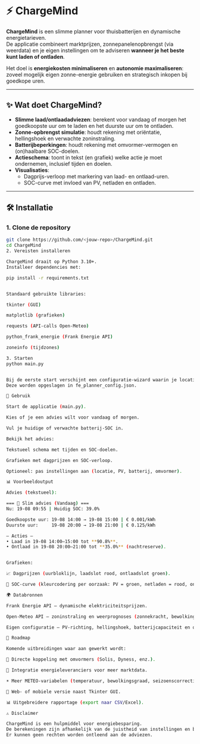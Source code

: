 # ⚡ ChargeMind

**ChargeMind** is een slimme planner voor thuisbatterijen en dynamische energietarieven.  
De applicatie combineert marktprijzen, zonnepanelenopbrengst (via weerdata) en je eigen instellingen om te adviseren **wanneer je het beste kunt laden of ontladen**.  

Het doel is **energiekosten minimaliseren** en **autonomie maximaliseren**: zoveel mogelijk eigen zonne-energie gebruiken en strategisch inkopen bij goedkope uren.

---

## ✨ Wat doet ChargeMind?

- **Slimme laad/ontlaadadviezen**: berekent voor vandaag of morgen het goedkoopste uur om te laden en het duurste uur om te ontladen.
- **Zonne-opbrengst simulatie**: houdt rekening met oriëntatie, hellingshoek en verwachte zoninstraling.
- **Batterijbeperkingen**: houdt rekening met omvormer-vermogen en (on)haalbare SOC-doelen.
- **Actieschema**: toont in tekst (en grafiek) welke actie je moet ondernemen, inclusief tijden en doelen.
- **Visualisaties**:
  - Dagprijs-verloop met markering van laad- en ontlaad-uren.
  - SOC-curve met invloed van PV, netladen en ontladen.

---

## 🛠️ Installatie

### 1. Clone de repository
```bash
git clone https://github.com/<jouw-repo>/ChargeMind.git
cd ChargeMind
2. Vereisten installeren

ChargeMind draait op Python 3.10+.
Installeer dependencies met:

pip install -r requirements.txt


Standaard gebruikte libraries:

tkinter (GUI)

matplotlib (grafieken)

requests (API-calls Open-Meteo)

python_frank_energie (Frank Energie API)

zoneinfo (tijdzones)

3. Starten
python main.py


Bij de eerste start verschijnt een configuratie-wizard waarin je locatie, PV-configuratie en batterijgegevens invult.
Deze worden opgeslagen in fe_planner_config.json.

🚀 Gebruik

Start de applicatie (main.py).

Kies of je een advies wilt voor vandaag of morgen.

Vul je huidige of verwachte batterij-SOC in.

Bekijk het advies:

Tekstueel schema met tijden en SOC-doelen.

Grafieken met dagprijzen en SOC-verloop.

Optioneel: pas instellingen aan (locatie, PV, batterij, omvormer).

📊 Voorbeeldoutput

Advies (tekstueel):

=== 🔋 Slim advies (Vandaag) ===
Nu: 19-08 09:55 | Huidig SOC: 39.0%

Goedkoopste uur: 19-08 14:00 → 19-08 15:00 | € 0.001/kWh
Duurste uur:     19-08 20:00 → 19-08 21:00 | € 0.125/kWh

— Acties —
• Laad in 19-08 14:00–15:00 tot **90.8%**.
• Ontlaad in 19-08 20:00–21:00 tot **35.0%** (nachtreserve).


Grafieken:

📈 Dagprijzen (uurbloklijn, laadslot rood, ontlaadslot groen).

🔋 SOC-curve (kleurcodering per oorzaak: PV = groen, netladen = rood, ontladen = oranje, reserve = paars).

🌍 Databronnen

Frank Energie API – dynamische elektriciteitsprijzen.

Open-Meteo API – zoninstraling en weerprognoses (zonnekracht, bewolkingsgraad).

Eigen configuratie – PV-richting, hellingshoek, batterijcapaciteit en omvormervermogen.

📌 Roadmap

Komende uitbreidingen waar aan gewerkt wordt:

🔌 Directe koppeling met omvormers (Solis, Dyness, enz.).

🏢 Integratie energieleveranciers voor meer marktdata.

☀️ Meer METEO-variabelen (temperatuur, bewolkingsgraad, seizoenscorrectie).

📱 Web- of mobiele versie naast Tkinter GUI.

📊 Uitgebreidere rapportage (export naar CSV/Excel).

⚠️ Disclaimer

ChargeMind is een hulpmiddel voor energiebesparing.
De berekeningen zijn afhankelijk van de juistheid van instellingen en beschikbaarheid van externe databronnen.
Er kunnen geen rechten worden ontleend aan de adviezen.
